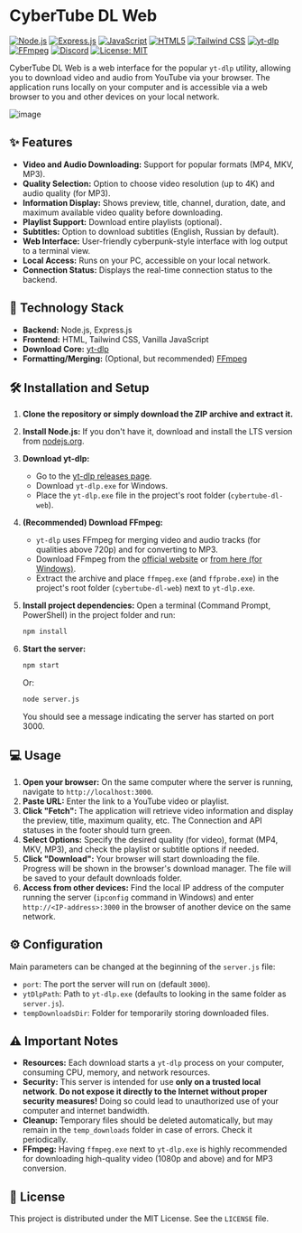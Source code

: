 # CyberTube DL Web
[![Node.js](https://img.shields.io/badge/Node.js-339933?style=for-the-badge&logo=nodedotjs&logoColor=white)](https://nodejs.org/) [![Express.js](https://img.shields.io/badge/Express.js-000000?style=for-the-badge&logo=express&logoColor=white)](https://expressjs.com/) [![JavaScript](https://img.shields.io/badge/JavaScript-F7DF1E?style=for-the-badge&logo=javascript&logoColor=black)](https://developer.mozilla.org/en-US/docs/Web/JavaScript) [![HTML5](https://img.shields.io/badge/HTML5-E34F26?style=for-the-badge&logo=html5&logoColor=white)](https://developer.mozilla.org/en-US/docs/Web/Guide/HTML/HTML5) [![Tailwind CSS](https://img.shields.io/badge/Tailwind_CSS-38B2AC?style=for-the-badge&logo=tailwind-css&logoColor=white)](https://tailwindcss.com/) [![yt-dlp](https://img.shields.io/badge/yt--dlp-8A2BE2?style=for-the-badge&logo=youtube&logoColor=white)](https://github.com/yt-dlp/yt-dlp) [![FFmpeg](https://img.shields.io/badge/FFmpeg-007808?style=for-the-badge&logo=ffmpeg&logoColor=white)](https://ffmpeg.org/) [![Discord](https://img.shields.io/badge/Discord-7289DA?style=for-the-badge&logo=discord&logoColor=white)]() [![License: MIT](https://img.shields.io/badge/License-MIT-blue.svg?style=for-the-badge)](LICENSE)

CyberTube DL Web is a web interface for the popular `yt-dlp` utility, allowing you to download video and audio from YouTube via your browser. The application runs locally on your computer and is accessible via a web browser to you and other devices on your local network.

![image](https://github.com/user-attachments/assets/01a204ed-67f7-4c6f-8b3f-b20b5c1f7f15)

## ✨ Features

*   **Video and Audio Downloading:** Support for popular formats (MP4, MKV, MP3).
*   **Quality Selection:** Option to choose video resolution (up to 4K) and audio quality (for MP3).
*   **Information Display:** Shows preview, title, channel, duration, date, and maximum available video quality before downloading.
*   **Playlist Support:** Download entire playlists (optional).
*   **Subtitles:** Option to download subtitles (English, Russian by default).
*   **Web Interface:** User-friendly cyberpunk-style interface with log output to a terminal view.
*   **Local Access:** Runs on your PC, accessible on your local network.
*   **Connection Status:** Displays the real-time connection status to the backend.

## 🚀 Technology Stack

*   **Backend:** Node.js, Express.js
*   **Frontend:** HTML, Tailwind CSS, Vanilla JavaScript
*   **Download Core:** [yt-dlp](https://github.com/yt-dlp/yt-dlp)
*   **Formatting/Merging:** (Optional, but recommended) [FFmpeg](https://ffmpeg.org/)

## 🛠️ Installation and Setup

1.  **Clone the repository or simply download the ZIP archive and extract it.**

2.  **Install Node.js:** If you don't have it, download and install the LTS version from [nodejs.org](https://nodejs.org/).

3.  **Download yt-dlp:**
    *   Go to the [yt-dlp releases page](https://github.com/yt-dlp/yt-dlp/releases/latest).
    *   Download `yt-dlp.exe` for Windows.
    *   Place the `yt-dlp.exe` file in the project's root folder (`cybertube-dl-web`).

4.  **(Recommended) Download FFmpeg:**
    *   `yt-dlp` uses FFmpeg for merging video and audio tracks (for qualities above 720p) and for converting to MP3.
    *   Download FFmpeg from the [official website](https://ffmpeg.org/download.html) or [from here (for Windows)](https://github.com/BtbN/FFmpeg-Builds/releases).
    *   Extract the archive and place `ffmpeg.exe` (and `ffprobe.exe`) in the project's root folder (`cybertube-dl-web`) next to `yt-dlp.exe`.

5.  **Install project dependencies:**
    Open a terminal (Command Prompt, PowerShell) in the project folder and run:
    ```bash
    npm install
    ```

6.  **Start the server:**
    ```bash
    npm start
    ```
    Or:
    ```bash
    node server.js
    ```
    You should see a message indicating the server has started on port 3000.

## 💻 Usage

1.  **Open your browser:** On the same computer where the server is running, navigate to `http://localhost:3000`.
2.  **Paste URL:** Enter the link to a YouTube video or playlist.
3.  **Click "Fetch":** The application will retrieve video information and display the preview, title, maximum quality, etc. The Connection and API statuses in the footer should turn green.
4.  **Select Options:** Specify the desired quality (for video), format (MP4, MKV, MP3), and check the playlist or subtitle options if needed.
5.  **Click "Download":** Your browser will start downloading the file. Progress will be shown in the browser's download manager. The file will be saved to your default downloads folder.
6.  **Access from other devices:** Find the local IP address of the computer running the server (`ipconfig` command in Windows) and enter `http://<IP-address>:3000` in the browser of another device on the same network.

## ⚙️ Configuration

Main parameters can be changed at the beginning of the `server.js` file:

*   `port`: The port the server will run on (default `3000`).
*   `ytDlpPath`: Path to `yt-dlp.exe` (defaults to looking in the same folder as `server.js`).
*   `tempDownloadsDir`: Folder for temporarily storing downloaded files.

## ⚠️ Important Notes

*   **Resources:** Each download starts a `yt-dlp` process on your computer, consuming CPU, memory, and network resources.
*   **Security:** This server is intended for use **only on a trusted local network**. **Do not expose it directly to the Internet without proper security measures!** Doing so could lead to unauthorized use of your computer and internet bandwidth.
*   **Cleanup:** Temporary files should be deleted automatically, but may remain in the `temp_downloads` folder in case of errors. Check it periodically.
*   **FFmpeg:** Having `ffmpeg.exe` next to `yt-dlp.exe` is highly recommended for downloading high-quality video (1080p and above) and for MP3 conversion.

## 📄 License

This project is distributed under the MIT License. See the `LICENSE` file.
